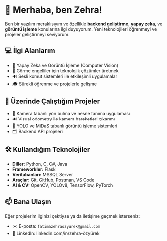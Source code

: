 # 👋 Merhaba, ben Zehra!

Ben bir yazılım meraklısıyım ve özellikle **backend geliştirme**, **yapay zeka**, ve **görüntü işleme** konularına ilgi duyuyorum. Yeni teknolojileri öğrenmeyi ve projeler geliştirmeyi seviyorum.

## 💻 İlgi Alanlarım
- 🤖 Yapay Zeka ve Görüntü İşleme (Computer Vision)
- 🎯 Görme engelliler için teknolojik çözümler üretmek
- 🔊 Sesli komut sistemleri ile etkileşimli uygulamalar
- 🎓 Sürekli öğrenme ve projelerle gelişme

## 🚀 Üzerinde Çalıştığım Projeler
- 🧭 Kamera tabanlı yön bulma ve nesne tanıma uygulaması
- 🔊 Visual odometry ile kamera hareketleri çıkarımı
- 🧠 YOLO ve MiDaS tabanlı görüntü işleme sistemleri
- 🗂️ Backend API projeleri 

## 🛠️ Kullandığım Teknolojiler
- **Diller:** Python, C, C#, Java
- **Frameworkler:** Flask
- **Veritabanları:** MSSQL Server
- **Araçlar:** Git, GitHub, Postman, VS Code
- **AI & CV:** OpenCV, YOLOv8, TensorFlow, PyTorch

## 📫 Bana Ulaşın
Eğer projelerim ilginizi çektiyse ya da iletişime geçmek isterseniz:
- ✉️ E-posta: `fatimazehraozyurek@gmail.com`
- 💬 LinkedIn: linkedin.com/in/zehra-özyürek


